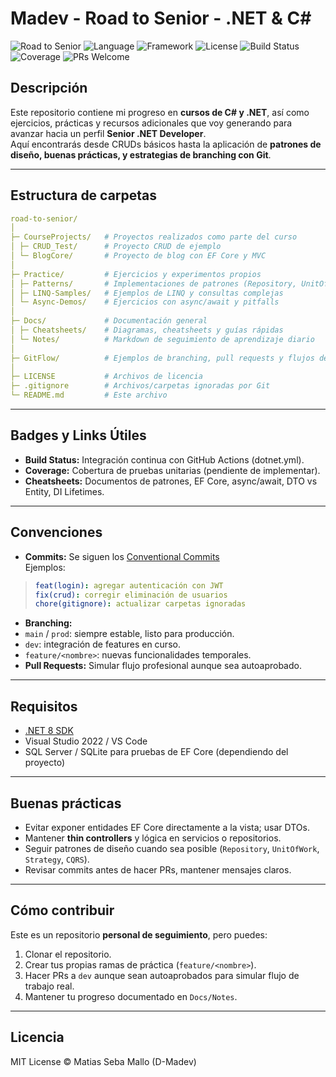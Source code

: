 # Madev - Road to Senior - .NET & C#

![Road to Senior](https://img.shields.io/badge/Status-InProgress-orange)
![Language](https://img.shields.io/badge/Language-C%23-8A2BE2)
![Framework](https://img.shields.io/badge/Framework-.NET%208-8A2BE2)
![License](https://img.shields.io/badge/License-MIT-lightgrey)
![Build Status](https://img.shields.io/github/actions/workflow/status/D-Madev/madev-road-to-senior/ci-main.yml?branch=main)
![Coverage](https://img.shields.io/badge/Coverage-0%25-red) 
![PRs Welcome](https://img.shields.io/badge/PRs-welcome-brightgreen)

## Descripción

Este repositorio contiene mi progreso en **cursos de C# y .NET**, así como ejercicios, prácticas y recursos adicionales que voy generando para avanzar hacia un perfil **Senior .NET Developer**.  
Aquí encontrarás desde CRUDs básicos hasta la aplicación de **patrones de diseño, buenas prácticas, y estrategias de branching con Git**.

---

## Estructura de carpetas

```yaml
road-to-senior/
│
├─ CourseProjects/   # Proyectos realizados como parte del curso
│ ├─ CRUD_Test/      # Proyecto CRUD de ejemplo
│ └─ BlogCore/       # Proyecto de blog con EF Core y MVC
│
├─ Practice/         # Ejercicios y experimentos propios
│ ├─ Patterns/       # Implementaciones de patrones (Repository, UnitOfWork, Strategy, etc.)
│ ├─ LINQ-Samples/   # Ejemplos de LINQ y consultas complejas
│ └─ Async-Demos/    # Ejercicios con async/await y pitfalls
│
├─ Docs/             # Documentación general
│ ├─ Cheatsheets/    # Diagramas, cheatsheets y guías rápidas
│ └─ Notes/          # Markdown de seguimiento de aprendizaje diario
│
├─ GitFlow/          # Ejemplos de branching, pull requests y flujos de trabajo
│
├─ LICENSE           # Archivos de licencia
├─ .gitignore        # Archivos/carpetas ignoradas por Git
└─ README.md         # Este archivo

```

---

## Badges y Links Útiles

- **Build Status:** Integración continua con GitHub Actions (dotnet.yml).  
- **Coverage:** Cobertura de pruebas unitarias (pendiente de implementar).  
- **Cheatsheets:** Documentos de patrones, EF Core, async/await, DTO vs Entity, DI Lifetimes.  


---

## Convenciones

- **Commits:** Se siguen los [Conventional Commits](https://www.conventionalcommits.org/)  
  Ejemplos:  

> ```yaml
> feat(login): agregar autenticación con JWT
> fix(crud): corregir eliminación de usuarios
> chore(gitignore): actualizar carpetas ignoradas
> ```


- **Branching:**  
- `main` / `prod`: siempre estable, listo para producción.  
- `dev`: integración de features en curso.  
- `feature/<nombre>`: nuevas funcionalidades temporales.  
- **Pull Requests:** Simular flujo profesional aunque sea autoaprobado. 
---

## Requisitos

- [.NET 8 SDK](https://dotnet.microsoft.com/en-us/download/dotnet/8.0)  
- Visual Studio 2022 / VS Code  
- SQL Server / SQLite para pruebas de EF Core (dependiendo del proyecto)  

---

## Buenas prácticas

- Evitar exponer entidades EF Core directamente a la vista; usar DTOs.  
- Mantener **thin controllers** y lógica en servicios o repositorios.  
- Seguir patrones de diseño cuando sea posible (`Repository`, `UnitOfWork`, `Strategy`, `CQRS`).  
- Revisar commits antes de hacer PRs, mantener mensajes claros.  

---

## Cómo contribuir

Este es un repositorio **personal de seguimiento**, pero puedes:  
1. Clonar el repositorio.
2. Crear tus propias ramas de práctica (`feature/<nombre>`).
3. Hacer PRs a `dev` aunque sean autoaprobados para simular flujo de trabajo real.
4. Mantener tu progreso documentado en `Docs/Notes`.

---

## Licencia

MIT License © Matias Seba Mallo (D-Madev)
